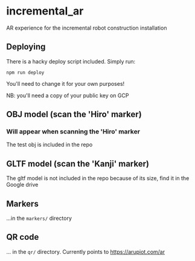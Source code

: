 # incremental_ar
AR experience for the incremental robot construction installation

## Deploying

There is a hacky deploy script included. Simply run:

`npm run deploy`

You'll need to change it for your own purposes!

NB: you'll need a copy of your public key on GCP

## OBJ model (scan the 'Hiro' marker)

### Will appear when scanning the 'Hiro' marker

The test obj is included in the repo

## GLTF model (scan the 'Kanji' marker)

The gltf model is not included in the repo because of its size, find it in the Google drive

## Markers

...in the `markers/` directory

## QR code

... in the `qr/` directory. Currently points to https://arupiot.com/ar


